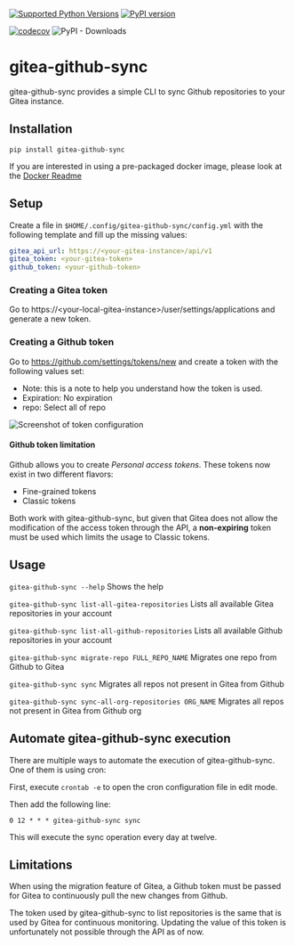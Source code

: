 [![Supported Python Versions](https://img.shields.io/pypi/pyversions/gitea-github-sync/0.1.0)](https://pypi.org/project/gitea-github-sync/) [![PyPI version](https://badge.fury.io/py/gitea-github-sync.svg)](https://badge.fury.io/py/gitea-github-sync)

[![codecov](https://img.shields.io/codecov/c/github/Muscaw/gitea-github-sync?label=codecov&logo=codecov)](https://codecov.io/gh/Muscaw/gitea-github-sync) ![PyPI - Downloads](https://img.shields.io/pypi/dm/gitea-github-sync)

# gitea-github-sync

gitea-github-sync provides a simple CLI to sync Github repositories to your Gitea instance.

## Installation

```
pip install gitea-github-sync
```

If you are interested in using a pre-packaged docker image, please look at the [Docker Readme](docs/docker/README.md)

## Setup
Create a file in `$HOME/.config/gitea-github-sync/config.yml` with the following template and fill up the missing values:

```yaml
gitea_api_url: https://<your-gitea-instance>/api/v1
gitea_token: <your-gitea-token>
github_token: <your-github-token>
```

### Creating a Gitea token
Go to https://\<your-local-gitea-instance\>/user/settings/applications and generate a new token.

### Creating a Github token

Go to https://github.com/settings/tokens/new and create a token with the following values set:
- Note: this is a note to help you understand how the token is used.
- Expiration: No expiration
- repo: Select all of repo

![Screenshot of token configuration](docs/readme/github_token_permission.png)

#### Github token limitation
Github allows you to create _Personal access tokens_. These tokens now exist in two different flavors:
- Fine-grained tokens
- Classic tokens

Both work with gitea-github-sync, but given that Gitea does not allow the modification of the access token through the API, a **non-expiring** token must be used which limits the usage to Classic tokens.

## Usage

`gitea-github-sync --help` Shows the help

`gitea-github-sync list-all-gitea-repositories` Lists all available Gitea repositories in your account

`gitea-github-sync list-all-github-repositories` Lists all available Github repositories in your account

`gitea-github-sync migrate-repo FULL_REPO_NAME` Migrates one repo from Github to Gitea

`gitea-github-sync sync` Migrates all repos not present in Gitea from Github

`gitea-github-sync sync-all-org-repositories ORG_NAME` Migrates all repos not present in Gitea from Github org

## Automate gitea-github-sync execution

There are multiple ways to automate the execution of gitea-github-sync. One of them is using cron:

First, execute `crontab -e` to open the cron configuration file in edit mode.

Then add the following line:
```
0 12 * * * gitea-github-sync sync
```

This will execute the sync operation every day at twelve.

## Limitations

When using the migration feature of Gitea, a Github token must be passed for Gitea to continuously pull the new changes from Github.

The token used by gitea-github-sync to list repositories is the same that is used by Gitea for continuous monitoring. Updating the value of this token is unfortunately not possible through the API as of now. 
